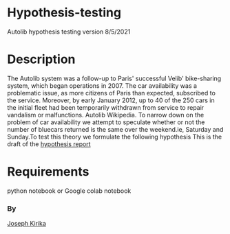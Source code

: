 # Hypothesis-testing
Autolib hypothesis testing
version 8/5/2021

# Description
The Autolib system was a follow-up to Paris' successful Velib' bike-sharing system, which began operations in 2007. The car availability was a problematic issue, as more citizens of Paris than expected, subscribed to the service. Moreover, by early January 2012, up to 40 of the 250 cars in the initial fleet had been temporarily withdrawn from service to repair vandalism or malfunctions. Autolib Wikipedia. To narrow down on the problem of car availability we attempt to speculate whether or not the number of bluecars  returned  is the same over the weekend.ie, Saturday and Sunday.To test this theory we formulate the following hypothesis
This is the draft of the [hypothesis report](https://docs.google.com/document/d/1KpngP5FacHfg8oN72CEeDwPwl9vTUPwrtLUpwJGCqDY/edit?usp=sharing)
# Requirements
python notebook or Google colab notebook

### By
[Joseph Kirika](josephkirika31@gmail.com)

